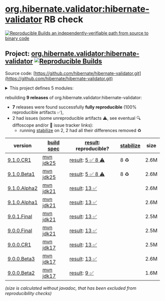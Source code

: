[org.hibernate.validator:hibernate-validator](https://central.sonatype.com/artifact/org.hibernate.validator/hibernate-validator/versions) RB check
=======

[![Reproducible Builds](https://reproducible-builds.org/images/logos/rb.svg) an independently-verifiable path from source to binary code](https://reproducible-builds.org/)

## Project: [org.hibernate.validator:hibernate-validator](https://central.sonatype.com/artifact/org.hibernate.validator/hibernate-validator/versions) [![Reproducible Builds](https://img.shields.io/endpoint?url=https://raw.githubusercontent.com/jvm-repo-rebuild/reproducible-central/master/content/org/hibernate/validator/hibernate-validator/badge.json)](https://github.com/jvm-repo-rebuild/reproducible-central/blob/master/content/org/hibernate/validator/hibernate-validator/README.md)

Source code: [https://github.com/hibernate/hibernate-validator.git](https://github.com/hibernate/hibernate-validator.git)

<details><summary>This project defines 5 modules:</summary>

* [org.hibernate.validator:hibernate-validator](https://central.sonatype.com/artifact/org.hibernate.validator/hibernate-validator/overview)
* [org.hibernate.validator:hibernate-validator-annotation-processor](https://central.sonatype.com/artifact/org.hibernate.validator/hibernate-validator-annotation-processor/overview)
* [org.hibernate.validator:hibernate-validator-bom](https://central.sonatype.com/artifact/org.hibernate.validator/hibernate-validator-bom/overview)
* [org.hibernate.validator:hibernate-validator-cdi](https://central.sonatype.com/artifact/org.hibernate.validator/hibernate-validator-cdi/overview)
* [org.hibernate.validator:hibernate-validator-test-utils](https://central.sonatype.com/artifact/org.hibernate.validator/hibernate-validator-test-utils/overview)
</details>

rebuilding **9 releases** of org.hibernate.validator:hibernate-validator:
- **7** releases were found successfully **fully reproducible** (100% reproducible artifacts :white_check_mark:),
- 2 had issues (some unreproducible artifacts :warning:, see eventual :mag: diffoscope and/or :memo: issue tracker links):
  - running [stabilize](doc/stabilize.md) on 2, 2 had all their differences removed :recycle:

| version | [build spec](/BUILDSPEC.md) | [result](https://reproducible-builds.org/docs/jvm/): reproducible? | [stabilize](https://github.com/google/oss-rebuild/blob/main/cmd/stabilize/README.md) | size |
| -- | --------- | ------ | ------ | -- |
| [9.1.0.CR1](https://central.sonatype.com/artifact/org.hibernate.validator/hibernate-validator/9.1.0.CR1/pom) | [mvn jdk25](hibernate-validator-9.1.0.CR1.buildspec) | [result](hibernate-validator-parent-9.1.0.CR1.buildinfo): [5 :white_check_mark:  8 :warning:](hibernate-validator-parent-9.1.0.CR1.buildcompare) | 8 :recycle: | 2.6M |
| [9.1.0.Beta1](https://central.sonatype.com/artifact/org.hibernate.validator/hibernate-validator/9.1.0.Beta1/pom) | [mvn jdk25](hibernate-validator-9.1.0.Beta1.buildspec) | [result](hibernate-validator-parent-9.1.0.Beta1.buildinfo): [5 :white_check_mark:  8 :warning:](hibernate-validator-parent-9.1.0.Beta1.buildcompare) | 8 :recycle: | 2.6M |
| [9.1.0.Alpha2](https://central.sonatype.com/artifact/org.hibernate.validator/hibernate-validator/9.1.0.Alpha2/pom) | [mvn jdk21](hibernate-validator-9.1.0.Alpha2.buildspec) | [result](hibernate-validator-parent-9.1.0.Alpha2.buildinfo): [13 :white_check_mark: ](hibernate-validator-parent-9.1.0.Alpha2.buildcompare) | | 2.6M |
| [9.1.0.Alpha1](https://central.sonatype.com/artifact/org.hibernate.validator/hibernate-validator/9.1.0.Alpha1/pom) | [mvn jdk21](hibernate-validator-9.1.0.Alpha1.buildspec) | [result](hibernate-validator-parent-9.1.0.Alpha1.buildinfo): [13 :white_check_mark: ](hibernate-validator-parent-9.1.0.Alpha1.buildcompare) | | 2.6M |
| [9.0.1.Final](https://central.sonatype.com/artifact/org.hibernate.validator/hibernate-validator/9.0.1.Final/pom) | [mvn jdk21](hibernate-validator-9.0.1.Final.buildspec) | [result](hibernate-validator-parent-9.0.1.Final.buildinfo): [13 :white_check_mark: ](hibernate-validator-parent-9.0.1.Final.buildcompare) | | 2.5M |
| [9.0.0.Final](https://central.sonatype.com/artifact/org.hibernate.validator/hibernate-validator/9.0.0.Final/pom) | [mvn jdk21](hibernate-validator-9.0.0.Final.buildspec) | [result](hibernate-validator-parent-9.0.0.Final.buildinfo): [13 :white_check_mark: ](hibernate-validator-parent-9.0.0.Final.buildcompare) | | 2.5M |
| [9.0.0.CR1](https://central.sonatype.com/artifact/org.hibernate.validator/hibernate-validator/9.0.0.CR1/pom) | [mvn jdk17](hibernate-validator-9.0.0.CR1.buildspec) | [result](hibernate-validator-parent-9.0.0.CR1.buildinfo): [13 :white_check_mark: ](hibernate-validator-parent-9.0.0.CR1.buildcompare) | | 2.5M |
| [9.0.0.Beta3](https://central.sonatype.com/artifact/org.hibernate.validator/hibernate-validator/9.0.0.Beta3/pom) | [mvn jdk17](hibernate-validator-9.0.0.Beta3.buildspec) | [result](hibernate-validator-parent-9.0.0.Beta3.buildinfo): [13 :white_check_mark: ](hibernate-validator-parent-9.0.0.Beta3.buildcompare) | | 2.6M |
| [9.0.0.Beta2](https://central.sonatype.com/artifact/org.hibernate.validator/hibernate-validator/9.0.0.Beta2/pom) | [mvn jdk17](hibernate-validator-9.0.0.Beta2.buildspec) | [result](hibernate-validator-parent-9.0.0.Beta2.buildinfo): [9 :white_check_mark: ](hibernate-validator-parent-9.0.0.Beta2.buildcompare) | | 1.6M |

<i>(size is calculated without javadoc, that has been excluded from reproducibility checks)</i>
